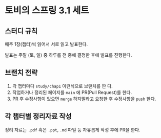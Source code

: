 # 토비의 스프링 3.1 세트

## 스터디 규칙 
매주 1장(챕터)씩 읽어서 서로 읽고 발표한다.

발표는 주말 (토, 일) 중 하루를 전 중에 결정한 후에 발표를 진행한다.

## 브랜치 전략

1. 각 챕터마다 `study/chap1` 이런식으로 브랜치를 딴 다.
2. 작업하거나 정리된 페이지를 `main` 에 PR(Pull Request)를 한다.
3. PR 후 수정사항이 있으면 `merge` 하지말라고 요청한 후 수정사항을 `push` 한다. 
 
## 각 챕터별 정리자료 작성

정리 자료는 `.pdf` 혹은 `.ppt`, `.md` 파일 등 자유롭게 작성 후에 PR을 한다. 
